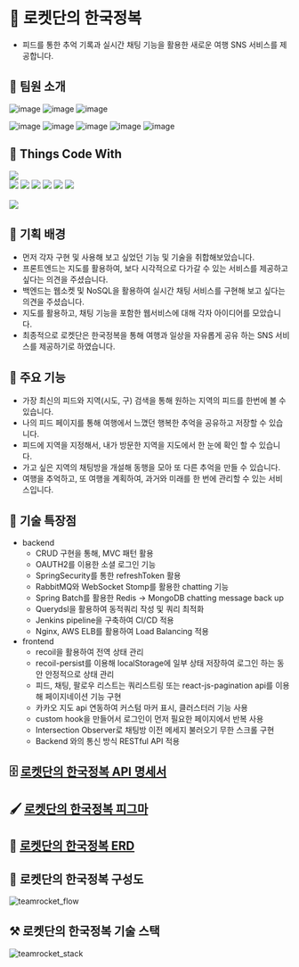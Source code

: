 # 🚀  로켓단의 한국정복
- 피드를 통한 추억 기록과 실시간 채팅 기능을 활용한 새로운 여행 SNS 서비스를 제공합니다.


## **💪 팀원 소개**
![image](https://img.shields.io/badge/FRONTEND-yellow?style=for-the-badge) 
![image](https://img.shields.io/badge/%EA%B9%80%EA%B0%80%EB%B9%88-F5463D?style=for-the-badge&logo=Revolut&logoColor=white)
![image](https://img.shields.io/badge/%EA%B9%80%EC%9C%A0%EB%AF%BC-F5463D?style=for-the-badge&logo=Revolut&logoColor=white) 

![image](https://img.shields.io/badge/BACKEND-green?style=for-the-badge&logoColor)
![image](https://img.shields.io/badge/%EC%9C%A0%ED%98%95%EC%A7%84-af2afc?style=for-the-badge&logo=Revolut&logoColor=white)
![image](https://img.shields.io/badge/%EA%B9%80%EC%9A%B0%EC%A7%84-af2afc?style=for-the-badge&logo=Revolut&logoColor=white)
![image](https://img.shields.io/badge/%EB%B0%95%EA%B7%80%EC%9A%B0-af2afc?style=for-the-badge&logo=Revolut&logoColor=white)
![image](https://img.shields.io/badge/%ED%95%9C%EA%B7%9C%EB%B9%88-af2afc?style=for-the-badge&logo=Revolut&logoColor=white) 
</br>

## **🌈 Things Code With**
<section>
<img src="https://img.shields.io/badge/FRONTEND-yellow?style=for-the-badge">
<div>
    <img src="https://img.shields.io/badge/React-61DAFB?&style=flat-square&logo=react&logoColor=white">
    <img src="https://img.shields.io/badge/TailwindCss-61DAFB?&style=flat-square&logo=tailwindCss&logoColor=white">
    <img src="https://img.shields.io/badge/Styled%20Component-DB7093?&style=flat-square&logo=styled-components&logoColor=white">
    <img src="https://img.shields.io/badge/Recoil-0088CC?&style=flat-square&logo=reactOs&logoColor=white">
    <img src="https://img.shields.io/badge/React%20Router-CA4245?&style=flat-square&logo=reactRouter&logoColor=white">
    <img src="https://img.shields.io/badge/Socket-333333?&style=flat-square&logo=socket.io&logoColor=white">
</div>
</br>
<img src="https://img.shields.io/badge/BACKEND-green?style=for-the-badge&logoColor">
<div>
</div>
</section>

## **💪 기획 배경**
- 먼저 각자 구현 및 사용해 보고 싶었던 기능 및 기술을 취합해보았습니다.
- 프론트엔드는 지도를 활용하여, 보다 시각적으로 다가갈 수 있는 서비스를 제공하고 싶다는 의견을 주셨습니다.
- 백엔드는 웹소켓 및 NoSQL을 활용하여 실시간 채팅 서비스를 구현해 보고 싶다는 의견을 주셨습니다.
- 지도를 활용하고, 채팅 기능을 포함한 웹서비스에 대해 각자 아이디어를 모았습니다. 
- 최종적으로 로켓단은 한국정복을 통해 여행과 일상을 자유롭게 공유 하는 SNS 서비스를 제공하기로 하였습니다.

## **💪 주요 기능**
- 가장 최신의 피드와 지역(시도, 구) 검색을 통해 원하는 지역의 피드를 한번에 볼 수 있습니다.
- 나의 피드 페이지를 통해 여행에서 느꼈던 행복한 추억을 공유하고 저장할 수 있습니다.
- 피드에 지역을 지정해서, 내가 방문한 지역을 지도에서 한 눈에 확인 할 수 있습니다.
- 가고 싶은 지역의 채팅방을 개설해 동행을 모아 또 다른 추억을 만들 수 있습니다.
- 여행을 추억하고, 또 여행을 계획하여, 과거와 미래를 한 번에 관리할 수 있는 서비스입니다.

## **💪 기술 특장점**
- backend
    - CRUD 구현을 통해, MVC 패턴 활용
    - OAUTH2를 이용한 소셜 로그인 기능
    - SpringSecurity를 통한 refreshToken 활용 
    - RabbitMQ와 WebSocket Stomp를 활용한 chatting 기능
    - Spring Batch를 활용한 Redis → MongoDB chatting message back up
    - Querydsl을 활용하여 동적쿼리 작성 및 쿼리 최적화
    - Jenkins pipeline을 구축하여 CI/CD 적용
    - Nginx, AWS ELB를 활용하여 Load Balancing 적용
- frontend
    - recoil을 활용하여 전역 상태 관리
    - recoil-persist를 이용해 localStorage에 일부 상태 저장하여 로그인 하는 동안 안정적으로 상태 관리
    - 피드, 채팅, 팔로우 리스트는 쿼리스트링 또는 react-js-pagination api를 이용해 페이지네이션 기능 구현
    - 카카오 지도 api 연동하여 커스텀 마커 표시, 클러스터러 기능 사용
    - custom hook을 만들어서 로그인이 먼저 필요한 페이지에서 반복 사용
    - Intersection Observer로 채팅방 이전 메세지 불러오기 무한 스크롤 구현
    - Backend 와의 통신 방식 RESTful API 적용

## 🗄 [로켓단의 한국정복 API 명세서](https://nebula-catboat-ea3.notion.site/API-f8e38669f5ff4a1ca76c02379a44413a)

## 🖌 [로켓단의 한국정복 피그마](https://www.figma.com/file/SMJ8qB7DGRhI7SmovOpD3c/%EB%A1%9C%EC%BC%93%EB%8B%A8-%ED%94%BC%EA%B7%B8%EB%A7%88?node-id=1%3A206)

## 💾 [로켓단의 한국정복 ERD](https://www.erdcloud.com/d/mBqzY3pZMaAueigMB)

## 🧱 로켓단의 한국정복 구성도
![teamrocket_flow](https://user-images.githubusercontent.com/67041069/201728725-6611c514-e1a5-4d78-9060-8965be25fd1c.png)


## ⚒ 로켓단의 한국정복 기술 스택
![teamrocket_stack](https://user-images.githubusercontent.com/67041069/201720679-cc43212e-969b-4577-9bd8-2bf195cd72ce.png)

